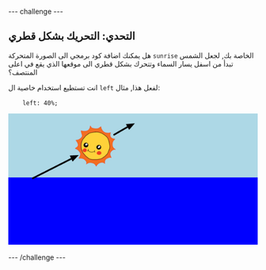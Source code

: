 --- challenge ---

## التحدي: التحريك بشكل قطري

هل يمكنك اضافة كود برمجي الى الصورة المتحركة `sunrise` الخاصة بك, لجعل الشمس تبدأ من اسفل يسار السماء وتتحرك بشكل قطري الى موقعها الذي يقع في اعلى المنتصف؟

انت تستطيع استخدام خاصية ال `left` لفعل هذا, مثال:
```
    left: 40%;
 ``` 

![لقطة الشاشة](images/sunrise-left.png)

--- /challenge ---